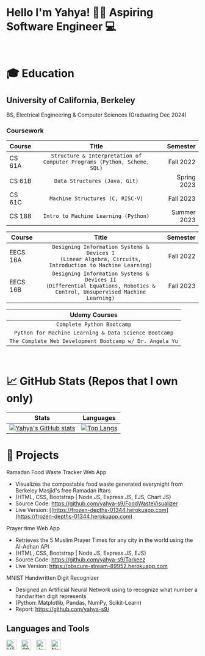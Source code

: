 # Hello I'm Yahya! 👋🏽 Aspiring Software Engineer 💻

<br>

# 🎓 Education 

## University of California, Berkeley
BS, Electrical Engineering & Computer Sciences (Graduating Dec 2024)

### Coursework

| Course        | Title           | Semester  |
| ------------- |:-------------:| -----:|
| CS 61A      | `Structure & Interpretation of Computer Programs (Python, Scheme, SQL)` | Fall 2022 |
| CS 61B      | `Data Structures (Java, Git)`     |   Spring 2023 |
| CS 61C | `Machine Structures (C, RISC-V)`      |    Fall 2023 |
| CS 188 | `Intro to Machine Learning (Python)`      |    Summer 2023 |

| Course        | Title           | Semester  |
| ------------- |:-------------:| -----:|
| EECS 16A      | `Designing Information Systems & Devices I` <br> `(Linear Algebra, Circuits, Introduction to Machine Learning)` | Fall 2022 |
| EECS 16B      | `Designing Information Systems & Devices II` <br> `(Differential Equations, Robotics & Control, Unsupervised Machine Learning)`     |   Fall 2023 |

| Udemy Courses  |
| :-------------:|
| `Complete Python Bootcamp` | 
| `Python for Machine Learning & Data Science Bootcamp` | 
| `The Complete Web Development Bootcamp w/ Dr. Angela Yu` |
 
<br>
 
# 📈 GitHub Stats (Repos that I own only)

| Stats | Languages |
| ------------- |-------------| 
| [![Yahya's GitHub stats](https://github-readme-stats-e8ox38wfq-yahya-s9.vercel.app/api?username=yahya-s9&hide=issues)](https://github.com/anuraghazra/github-readme-stats) | [![Top Langs](https://github-readme-stats-e8ox38wfq-yahya-s9.vercel.app/api/top-langs/?username=yahya-s9&layout=compact)](https://github.com/anuraghazra/github-readme-stats) |

# 💼 Projects 

Ramadan Food Waste Tracker Web App
* Visualizes the compostable food waste generated everynight from Berkeley Masjid's free Ramadan iftars
* (HTML, CSS, Bootstrap | Node.JS, Express.JS, EJS, Chart.JS)
* Source Code: https://github.com/yahya-s9/FoodWasteVisualizer
* Live Version: [(https://frozen-depths-01344.herokuapp.com](https://frozen-depths-01344.herokuapp.com)


Prayer time Web App
* Retrieves the 5 Muslim Prayer Times for any city in the world using the Al-Adhan API
* (HTML, CSS, Bootstrap | Node.JS, Express.JS, EJS)
* Source Code: https://github.com/yahya-s9/Tarkeez
* Live Version: https://obscure-stream-89952.herokuapp.com

MNIST Handwritten Digit Recognizer
* Designed an Artificial Neural Network using to recognize what number a handwritten digit represents
* (Python: Matplotlib, Pandas, NumPy, Scikit-Learn)
* Report: https://github.com/yahya-s9/

## Languages and Tools

<img align="left" alt="HTML5" width="26px" src="https://cdn.jsdelivr.net/gh/devicons/devicon/icons/html5/html5-original.svg" style="padding-right:10px;" />
<img align="left" alt="CSS3" width="26px" src="https://cdn.jsdelivr.net/gh/devicons/devicon/icons/css3/css3-original.svg" style="padding-right:10px;" />
<img align="left" alt="JavaScript" width="26px" src="https://cdn.jsdelivr.net/gh/devicons/devicon/icons/javascript/javascript-original.svg" style="padding-right:10px;"/>
<img align="left" alt="Node.js" width="26px" src="https://cdn.jsdelivr.net/gh/devicons/devicon/icons/nodejs/nodejs-original.svg" style="padding right:10px;"/>
